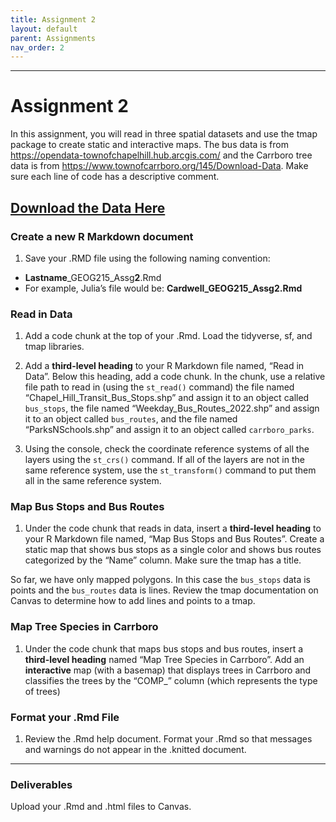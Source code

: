 ```yaml
---
title: Assignment 2
layout: default
parent: Assignments
nav_order: 2
---
```





<style>
div.blue { background-color:#e0f0ff; padding: 10px 10px 3px 10px;}
</style>

------------------------------------------------------------------------
# Assignment 2
In this assignment, you will read in three spatial datasets and use the
tmap package to create static and interactive maps. The bus data is from
<https://opendata-townofchapelhill.hub.arcgis.com/> and the Carrboro
tree data is from <https://www.townofcarrboro.org/145/Download-Data>.
Make sure each line of code has a descriptive comment. 

[**Download the Data Here**](https://drive.google.com/drive/folders/1eviZk_uSUp8A53Eer5tolhVZIs2EnbGK?usp=sharing)
------------------------------------------------------------------------

### Create a new R Markdown document

1.  Save your .RMD file using the following naming convention:

-   **Lastname**\_GEOG215\_Assg**2**.Rmd
-   For example, Julia’s file would be: **Cardwell\_GEOG215\_Assg2.Rmd**

### Read in Data

1.  Add a code chunk at the top of your .Rmd. Load the tidyverse, sf,
    and tmap libraries.

2.  Add a **third-level heading** to your R Markdown file named, “Read
    in Data”. Below this heading, add a code chunk. In the chunk, use a
    relative file path to read in (using the `st_read()` command) the
    file named “Chapel\_Hill\_Transit\_Bus\_Stops.shp” and assign it to
    an object called `bus_stops`, the file named
    “Weekday\_Bus\_Routes\_2022.shp” and assign it to an object called
    `bus_routes`, and the file named “ParksNSchools.shp” and assign it
    to an object called `carrboro_parks`.

3.  Using the console, check the coordinate reference systems of all the
    layers using the `st_crs()` command. If all of the layers are not in
    the same reference system, use the `st_transform()` command to put
    them all in the same reference system.

### Map Bus Stops and Bus Routes

1.  Under the code chunk that reads in data, insert a **third-level
    heading** to your R Markdown file named, “Map Bus Stops and Bus
    Routes”. Create a static map that shows bus stops as a single color
    and shows bus routes categorized by the “Name” column. Make sure the tmap has
    a title. 

So far, we have only mapped polygons. In this case the `bus_stops` data
is points and the `bus_routes` data is lines. Review the tmap
documentation on Canvas to determine how to add lines and points to a
tmap.

### Map Tree Species in Carrboro

1.  Under the code chunk that maps bus stops and bus routes, insert a
    **third-level heading** named “Map Tree Species in Carrboro”. Add an
    **interactive** map (with a basemap) that displays trees in Carrboro
    and classifies the trees by the “COMP\_” column (which represents
    the type of trees)

### Format your .Rmd File
1. Review the .Rmd help document. Format your .Rmd so that messages and warnings
   do not appear in the .knitted document. 
------------------------------------------------------------------------

### Deliverables

Upload your .Rmd and .html files to Canvas.
